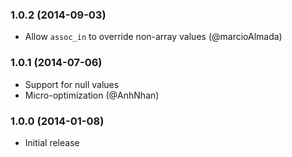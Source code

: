 ### 1.0.2 (2014-09-03)

  * Allow `assoc_in` to override non-array values (@marcioAlmada)

### 1.0.1 (2014-07-06)

  * Support for null values
  * Micro-optimization (@AnhNhan)

### 1.0.0 (2014-01-08)

  * Initial release
